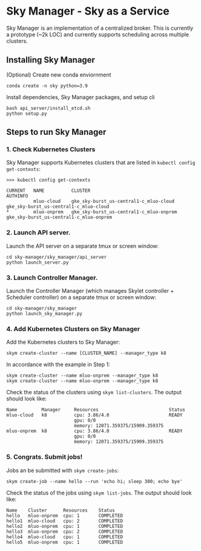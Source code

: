 # Sky Manager - Sky as a Service

Sky Manager is an implementation of a centralized broker. This is currently a prototype (~2k LOC) and currently supports scheduling across multiple clusters.

## Installing Sky Manager

(Optional) Create new conda enviornment

```
conda create -n sky python=3.9
```

Install dependencies, Sky Manager packages, and setup cli

```
bash api_server/install_etcd.sh
python setup.py

```

## Steps to run Sky Manager

### 1. Check Kubernetes Clusters

Sky Manager supports Kubernetes clusters that are listed in `kubectl config get-contexts`:

```
>>> kubectl config get-contexts

CURRENT   NAME          CLUSTER                                   AUTHINFO                               
          mluo-cloud    gke_sky-burst_us-central1-c_mluo-cloud    gke_sky-burst_us-central1-c_mluo-cloud    
*         mluo-onprem   gke_sky-burst_us-central1-c_mluo-onprem   gke_sky-burst_us-central1-c_mluo-onprem   
```

### 2. Launch API server.

Launch the API server on a separate tmux or screen window:

```
cd sky-manager/sky_manager/api_server
python launch_server.py
```

### 3. Launch Controller Manager.

Launch the Controller Manager (which manages Skylet controller + Scheduler controller) on a separate tmux or screen window:

```
cd sky-manager/sky_manager
python launch_sky_manager.py
```

### 4. Add Kubernetes Clusters on Sky Manager

Add the Kubernetes clusters to Sky Manager:

```
skym create-cluster --name [CLUSTER_NAME] --manager_type k8
```

In accordance with the example in Step 1:
```
skym create-cluster --name mluo-onprem --manager_type k8
skym create-cluster --name mluo-onprem --manager_type k8
```

Check the status of the clusters using `skym list-clusters`. The output should look like:
```
Name         Manager     Resources                          Status
mluo-cloud   k8          cpu: 3.86/4.0                      READY
                         gpu: 0/0
                         memory: 12071.359375/15909.359375
mluo-onprem  k8          cpu: 3.86/4.0                      READY
                         gpu: 0/0
                         memory: 12071.359375/15909.359375
```

### 5. Congrats. Submit jobs!

Jobs an be submitted with `skym create-jobs`:

```
skym create-job --name hello --run 'echo hi; sleep 300; echo bye'
```

Check the status of the jobs using `skym list-jobs`. The output should look like:

```
Name    Cluster      Resources    Status
hello   mluo-onprem  cpu: 1       COMPLETED
hello1  mluo-cloud   cpu: 2       COMPLETED
hello2  mluo-onprem  cpu: 1       COMPLETED
hello3  mluo-onprem  cpu: 2       COMPLETED
hello4  mluo-cloud   cpu: 1       COMPLETED
hello5  mluo-onprem  cpu: 1       COMPLETED
```


